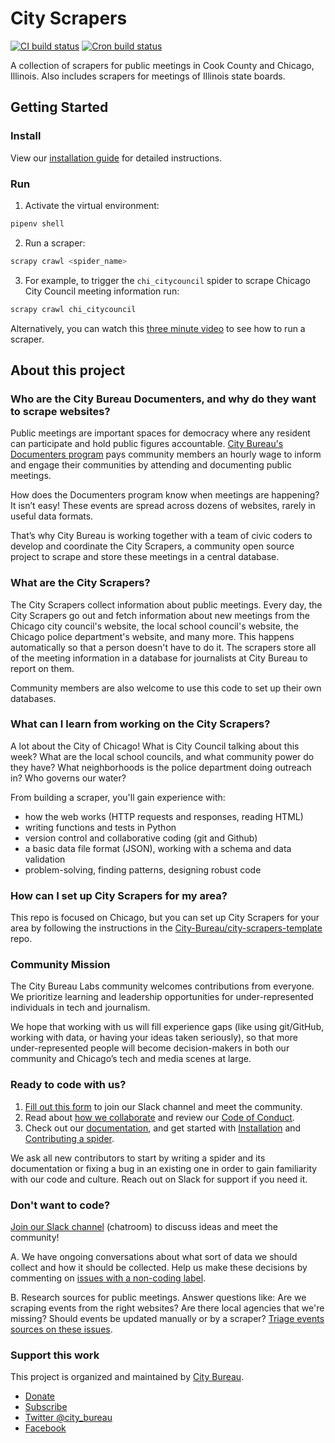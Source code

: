 # City Scrapers

[![CI build status](https://github.com/City-Bureau/city-scrapers/workflows/CI/badge.svg)](https://github.com/City-Bureau/city-scrapers/actions?query=workflow%3ACI)
[![Cron build status](https://github.com/City-Bureau/city-scrapers/workflows/Cron/badge.svg)](https://github.com/City-Bureau/city-scrapers/actions?query=workflow%3ACron)

A collection of scrapers for public meetings in Cook County and Chicago, Illinois. Also includes scrapers for meetings of Illinois state boards.

## Getting Started

### Install

View our [installation guide](https://cityscrapers.org/docs/development/) for detailed instructions.

### Run

1. Activate the virtual environment:

```bash
pipenv shell
```

2. Run a scraper:

```bash
scrapy crawl <spider_name>
```

3. For example, to trigger the `chi_citycouncil` spider to scrape Chicago City Council meeting information run:

```bash
scrapy crawl chi_citycouncil
```

Alternatively, you can watch this [three minute video](https://www.youtube.com/watch?v=UgroG8CARWc) to see how to run a scraper.

## About this project

### Who are the City Bureau Documenters, and why do they want to scrape websites?

Public meetings are important spaces for democracy where any resident can participate and hold public figures accountable. [City Bureau's Documenters program](https://www.documenters.org/) pays community members an hourly wage to inform and engage their communities by attending and documenting public meetings.

How does the Documenters program know when meetings are happening? It isn’t easy! These events are spread across dozens of websites, rarely in useful data formats.

That’s why City Bureau is working together with a team of civic coders to develop and coordinate the City Scrapers, a community open source project to scrape and store these meetings in a central database.

### What are the City Scrapers?

The City Scrapers collect information about public meetings. Every day, the City Scrapers go out and fetch information about new meetings from the Chicago city council's website, the local school council's website, the Chicago police department's website, and many more. This happens automatically so that a person doesn't have to do it. The scrapers store all of the meeting information in a database for journalists at City Bureau to report on them.

Community members are also welcome to use this code to set up their own databases.

### What can I learn from working on the City Scrapers?

A lot about the City of Chicago! What is City Council talking about this week? What are the local school councils, and what community power do they have? What neighborhoods is the police department doing outreach in? Who governs our water?

From building a scraper, you'll gain experience with:

- how the web works (HTTP requests and responses, reading HTML)
- writing functions and tests in Python
- version control and collaborative coding (git and Github)
- a basic data file format (JSON), working with a schema and data validation
- problem-solving, finding patterns, designing robust code

### How can I set up City Scrapers for my area?

This repo is focused on Chicago, but you can set up City Scrapers for your area by following the instructions in the [City-Bureau/city-scrapers-template](https://github.com/city-bureau/city-scrapers-template) repo.

### Community Mission

The City Bureau Labs community welcomes contributions from everyone. We prioritize learning and leadership opportunities for under-represented individuals in tech and journalism.

We hope that working with us will fill experience gaps (like using git/GitHub, working with data, or having your ideas taken seriously), so that more under-represented people will become decision-makers in both our community and Chicago’s tech and media scenes at large.

### Ready to code with us?

1. [Fill out this form](https://airtable.com/shrRv027NLgToRFd6) to join our Slack channel and meet the community.
2. Read about [how we collaborate](https://github.com/City-Bureau/city-scrapers/blob/main/CONTRIBUTING.md) and review our [Code of Conduct](https://github.com/City-Bureau/city-scrapers/blob/main/CODE_OF_CONDUCT.md).
3. Check out our [documentation](https://cityscrapers.org/docs/development/), and get started with [Installation](https://cityscrapers.org/docs/development/#installation) and [Contributing a spider](https://cityscrapers.org/docs/development/#contribute).

We ask all new contributors to start by writing a spider and its documentation or fixing a bug in an existing one in order to gain familiarity with our code and culture. Reach out on Slack for support if you need it.

### Don't want to code?

[Join our Slack channel](https://airtable.com/shrRv027NLgToRFd6) (chatroom) to discuss ideas and meet the community!

A. We have ongoing conversations about what sort of data we should collect and how it should be collected. Help us make these decisions by commenting on [issues with a non-coding label](https://github.com/City-Bureau/city-scrapers/issues?q=is%3Aissue+is%3Aopen+label%3Anon-coding).

B. Research sources for public meetings. Answer questions like: Are we scraping events from the right websites? Are there local agencies that we're missing? Should events be updated manually or by a scraper? [Triage events sources on these issues](https://github.com/City-Bureau/city-scrapers/issues?q=is%3Aissue+is%3Aopen+label%3A%22non-coding%3A+triage+events+source%22).

### Support this work

This project is organized and maintained by [City Bureau](http://www.citybureau.org/).

- [Donate](https://www.citybureau.org/support)
- [Subscribe](https://citybureau.com/newsletter/)
- [Twitter @city_bureau](https://twitter.com/city_bureau/)
- [Facebook](https://www.facebook.com/CityBureau/)
